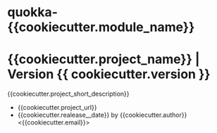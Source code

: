quokka-{{cookiecutter.module_name}}
==================

# {{cookiecutter.project_name}} | Version {{ cookiecutter.version }}

{{cookiecutter.project_short_description}}

- {{cookiecutter.project_url}}
- {{cookiecutter.realease__date}} by {{cookiecutter.author}} <{{cookiecutter.email}}>
